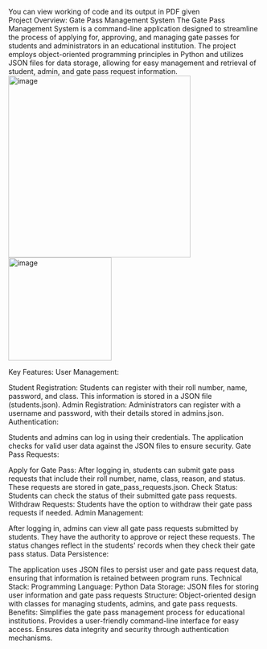You can view working of code and its output in PDF given <br>
Project Overview: Gate Pass Management System
The Gate Pass Management System is a command-line application designed to streamline the process of applying for, approving, and managing gate passes for students and administrators in an educational institution. The project employs object-oriented programming principles in Python and utilizes JSON files for data storage, allowing for easy management and retrieval of student, admin, and gate pass request information.
<img width="362" alt="image" src="https://github.com/user-attachments/assets/a43b32ce-4984-4d6a-a2ac-5715e062f4b7">
<br>
<img width="205" alt="image" src="https://github.com/user-attachments/assets/cba9a022-adc6-4b36-8345-d09843159b2a">
<br>

Key Features:
User Management:

Student Registration: Students can register with their roll number, name, password, and class. This information is stored in a JSON file (students.json).
Admin Registration: Administrators can register with a username and password, with their details stored in admins.json.
Authentication:

Students and admins can log in using their credentials. The application checks for valid user data against the JSON files to ensure security.
Gate Pass Requests:

Apply for Gate Pass: After logging in, students can submit gate pass requests that include their roll number, name, class, reason, and status. These requests are stored in gate_pass_requests.json.
Check Status: Students can check the status of their submitted gate pass requests.
Withdraw Requests: Students have the option to withdraw their gate pass requests if needed.
Admin Management:

After logging in, admins can view all gate pass requests submitted by students. They have the authority to approve or reject these requests. The status changes reflect in the students' records when they check their gate pass status.
Data Persistence:

The application uses JSON files to persist user and gate pass request data, ensuring that information is retained between program runs.
Technical Stack:
Programming Language: Python
Data Storage: JSON files for storing user information and gate pass requests
Structure: Object-oriented design with classes for managing students, admins, and gate pass requests.
Benefits:
Simplifies the gate pass management process for educational institutions.
Provides a user-friendly command-line interface for easy access.
Ensures data integrity and security through authentication mechanisms.

